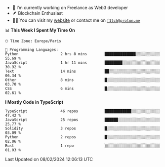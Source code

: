 - 🔭 I’m currently working on Freelance as Web3 developer
- 🪶 Blockchain Enthusiast
- 👨‍💻 You can visit my [website](https://f1tch.xyz) or contact me on [`f1tch@proton.me`](mailto:f1tch@proton.me)

<!--START_SECTION:waka-->
📊 **This Week I Spent My Time On** 

```text
🕑︎ Time Zone: Europe/Paris

💬 Programming Languages: 
Python                   2 hrs 8 mins        ██████████████░░░░░░░░░░░   55.69 % 
JavaScript               1 hr 11 mins        ████████░░░░░░░░░░░░░░░░░   30.92 % 
Text                     14 mins             ██░░░░░░░░░░░░░░░░░░░░░░░   06.34 % 
Other                    8 mins              █░░░░░░░░░░░░░░░░░░░░░░░░   03.70 % 
CSS                      6 mins              █░░░░░░░░░░░░░░░░░░░░░░░░   02.61 % 
```

**I Mostly Code in TypeScript** 

```text
TypeScript               46 repos            ████████████░░░░░░░░░░░░░   47.42 % 
JavaScript               25 repos            ██████░░░░░░░░░░░░░░░░░░░   25.77 % 
Solidity                 3 repos             █░░░░░░░░░░░░░░░░░░░░░░░░   03.09 % 
Python                   2 repos             █░░░░░░░░░░░░░░░░░░░░░░░░   02.06 % 
Rust                     1 repo              ░░░░░░░░░░░░░░░░░░░░░░░░░   01.03 % 
```




 Last Updated on 08/02/2024 12:06:13 UTC
<!--END_SECTION:waka-->

